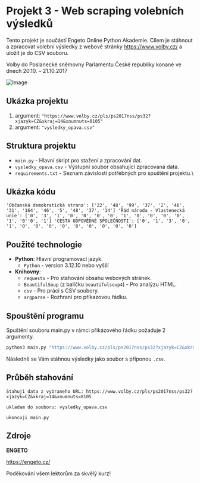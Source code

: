 # Projekt 3 - Web scraping volebních výsledků

Tento projekt je součástí Engeto Online Python Akademie. Cílem je stáhnout a zpracovat volební výsledky z webové stránky https://www.volby.cz/ a uložit je do CSV souboru.

Volby do Poslanecké sněmovny Parlamentu České republiky konané ve dnech 20.10. – 21.10.2017

![Image](https://github.com/user-attachments/assets/0619e05f-4d89-4d15-b7e2-d21969f3b67b)

## Ukázka projektu
  1. argument: `"https://www.volby.cz/pls/ps2017nss/ps32?xjazyk=CZ&xkraj=14&xnumnuts=8105"`
  2. argument: `"vysledky_opava.csv"`

## Struktura projektu
- `main.py` - Hlavní skript pro stažení a zpracování dat.
- `vysledky_opava.csv` - Výstupní soubor obsahující zpracovaná data.
- `requirements.txt` - Seznam závislostí potřebných pro spuštění projektu.\

## Ukázka kódu

`'Občanská demokratická strana': ['22', '48', '99', '37', '2', '46', '31', '164', '46', '5', '48', '37', '14']
'Řád národa - Vlastenecká unie': ['0', '3', '1', '0', '0', '0', '0', '1', '0', '0', '0', '0', '1', '0''0', '1']
'CESTA ODPOVĚDNÉ SPOLEČNOSTI': ['0', '1', '3', '0', '1', '0', '0', '0', '0', '0', '0', '0', '0', '0']`

## Použité technologie

- **Python**: Hlavní programovací jazyk.
  - `Python` - version 3.12.10 nebo vyšší
- **Knihovny**:
  - `requests` - Pro stahování obsahu webových stránek.
  - `BeautifulSoup` (z balíčku `beautifulsoup4`) - Pro analýzu HTML.
  - `csv` - Pro práci s CSV soubory.
  - `argparse` - Rozhraní pro příkazovou řádku.

## Spouštění programu

Spuštění souboru main.py v rámci přikázového řádku požaduje 2 argumenty.
   ```bash
   python3 main.py "https://www.volby.cz/pls/ps2017nss/ps32?xjazyk=CZ&xkraj=14&xnumnuts=8105" "vysledky_opava.csv"
   ```
Následně se Vám stáhnou výsledky jako soubor s příponou ``.csv``.

## Průběh stahování
`Stahuji data z vybraneho URL: https://www.volby.cz/pls/ps2017nss/ps32?xjazyk=CZ&xkraj=14&xnumnuts=8105`

`ukladam do souboru: vysledky_opava.csv`

`ukoncuji main.py`

## Zdroje
**ENGETO**

https://engeto.cz/

Poděkování všem lektorům za skvělý kurz!
